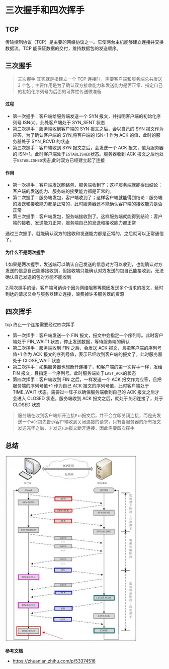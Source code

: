 # 三次握手和四次挥手

## TCP

传输控制协议（TCP）是主要的网络协议之一。它使两台主机能够建立连接并交换数据流。TCP 能保证数据的交付，维持数据包的发送顺序。

## 三次握手

> 三次握手 其实就是指建立一个 TCP 连接时，需要客户端和服务端总共发送 3 个包；主要作用是为了确认双方接收能力和发送能力是否正常、指定自己的初始化序列号为后面的可靠性传送做准备

#### 过程

- 第一次握手：客户端给服务端发送一个 SYN 报文，并指明客户端的初始化序列号 ISN(c)，此处客户端处于 SYN_SENT 状态
- 第二次握手：服务端收到客户端的 SYN 报文之后，会以自己的 SYN 报文作为应答，为了确认客户端的 SYN,将客户端的 ISN+1 作为 ACK 的值，此时的服务器处于 SYN_RCVD 的状态
- 第三次握手：客户端收到 SYN 报文之后，会发送一个 ACK 报文，值为服务器的 ISN+1。此时客户端处于`ESTABLISHED`状态。服务器收到 ACK 报文之后也处于`ESTABLISHED`状态,此时双方已经建立起了连接

#### 作用

- 第一次握手：客户端发送网络包，服务端收到了；这样服务端就能得出结论：客户端的发送能力、服务端的接受能力都是正常的。
- 第二次握手：服务端发包，客户端收到了；这样客户端就能得到结论：服务端的发送和接收能力都是正常的，此时服务器还不能确认客户端的接收能力是否正常
- 第三次握手：客户端发包，服务端接收到了。这样服务端就能得到结论：客户端的接收、发送能力正常，服务端自己的发送和接收能力都正常

通过三次握手，就能确认双方的接收和发送能力都是正常的，之后就可以正常通信了。

#### 为什么不是两次握手

1.如果是两次握手，发送端可以确认自己发送的信息对方可以收到，也能确认对方发送的信息自己能够接收到，但接收端只能确认对方发送的包自己能接收到，无法确认自己发送的包对方能不能收到

2.两次握手的话，客户端可讷讷个因为网络阻塞等原因发送多个请求的报文，延时到达的请求又会与服务器建立连接，浪费掉许多服务器的资源

## 四次挥手

tcp 终止一个连接需要经过四次挥手

- 第一次挥手：客户端发送一个 FIN 报文，报文中会指定一个序列号。此时客户端处于 FIN_WAIT1 状态，停止发送数据，等待服务端的确认
- 第二次挥手：服务端收到 FIN 之后，会发送 ACK 报文，且把客户端的序列号值+1 作为 ACK 报文的序列号值，表示已经收到客户端的报文了，此时服务器处于 CLOSE_WAIT 状态
- 第三次挥手：如果服务器也想断开连接了，和客户端的第一次挥手一样，发给 FIN 报文，且指定一个序列号。此时服务端处于`LAST_ACK`的状态
- 第四次挥手：客户端收到 FIN 之后，一样发送一个 ACK 报文作为应答，且把服务端的序列号值+1 作为自己 ACK 报文的序列号值，此时客户端处于 TIME_WAIT 状态。需要过一阵子以确保服务端收到自己的 ACK 报文之后才会进入 CLOSED 状态，服务端收到 ACK 报文之后，就处于关闭连接了，处于 CLOSED 状态

> 服务端在收到客户端断开连接`Fin`报文后，并不会立即关闭连接，而是先发送一个`ACK`包先告诉客户端收到关闭连接的请求，只有当服务器的所有报文发送完毕之后，才发送`FIN`报文断开连接，因此需要四次挥手

## 总结

<img src="../assets/img/http/httpconnect.png" style="zoom:75%;" />

**参考文档**

- https://zhuanlan.zhihu.com/p/53374516
